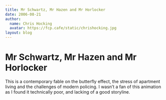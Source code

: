 ```yaml
---
title: Mr Schwartz, Mr Hazen and Mr Horlocker
date: 2006-08-21
author:
  name: Chris Hocking
  avatar: https://fcp.cafe/static/chrishocking.jpg
layout: blog
---
```

# Mr Schwartz, Mr Hazen and Mr Horlocker

This is a contemporary fable on the butterfly effect, the stress of apartment living and the challenges of modern policing. I wasn’t a fan of this animation as I found it technically poor, and lacking of a good storyline.